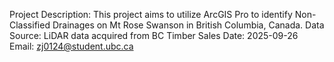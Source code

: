 Project Description: This project aims to utilize ArcGIS Pro to identify Non-Classified Drainages on Mt Rose Swanson in British Columbia, Canada. 
Data Source: LiDAR data acquired from BC Timber Sales 
Date: 2025-09-26
Email: zj0124@student.ubc.ca
